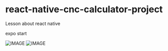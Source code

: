 # react-native-cnc-calculator-project

Lesson about react native

expo start

![IMAGE](https://i.ibb.co/XXyZhCR/Screenshot-20230808-124120-Expo-Go.jpg)
![IMAGE](https://i.ibb.co/BzjGS89/Screenshot-20230808-124207-Expo-Go.jpg)
